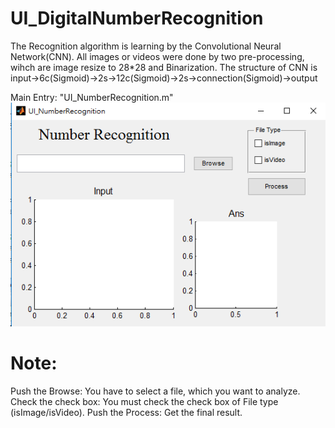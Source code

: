 # UI_DigitalNumberRecognition

The Recognition algorithm is learning by the Convolutional Neural Network(CNN).
All images or videos were done by two pre-processing, wihch are image resize to 28*28 and Binarization.
The structure of CNN is input→6c(Sigmoid)→2s→12c(Sigmoid)→2s→connection(Sigmoid)→output

Main Entry: "UI_NumberRecognition.m"
![alt tag](https://github.com/TommyHuang821/UI_DigitalNumberRecognition/blob/master/UI_Design.png)

# Note: 
Push the Browse: You have to select a file, which you want to analyze.
Check the check box: You must check the check box of File type (isImage/isVideo).
Push the Process: Get the final result.
